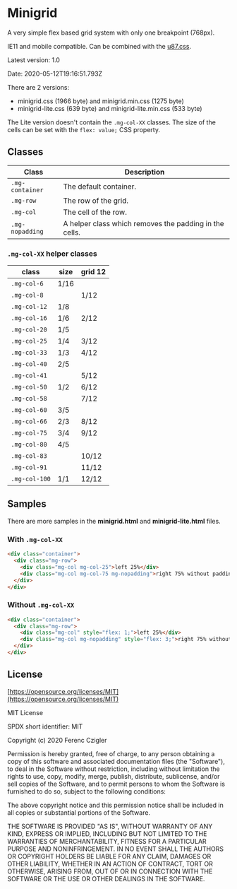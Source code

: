 
# Minigrid

A very simple flex based grid system with only one breakpoint (768px).

IE11 and mobile compatible. Can be combined with the [u87.css](https://github.com/Serrin/u87.css).

Latest version: 1.0

Date: 2020-05-12T19:16:51.793Z

There are 2 versions:
- minigrid.css (1966 byte) and minigrid.min.css (1275 byte)
- minigrid-lite.css (639 byte) and minigrid-lite.min.css (533 byte)

The Lite version doesn't contain the `.mg-col-XX` classes. The size of the cells can be set with the `flex: value;` CSS property.


## Classes

Class|Description
-----|-----------
`.mg-container`|The default container.
`.mg-row`|The row of the grid.
`.mg-col`|The cell of the row.
`.mg-nopadding`|A helper class which removes the padding in the cells.


### `.mg-col-XX` helper classes

class|size|grid 12
-----|----|---------------
`.mg-col-6`|1/16|
`.mg-col-8`||1/12
`.mg-col-12`|1/8|
`.mg-col-16`|1/6|2/12
`.mg-col-20`|1/5|
`.mg-col-25`|1/4|3/12
`.mg-col-33`|1/3|4/12
`.mg-col-40`|2/5|
`.mg-col-41`||5/12
`.mg-col-50`|1/2|6/12
`.mg-col-58`||7/12
`.mg-col-60`|3/5|
`.mg-col-66`|2/3|8/12
`.mg-col-75`|3/4|9/12
`.mg-col-80`|4/5|
`.mg-col-83`||10/12
`.mg-col-91`||11/12
`.mg-col-100`|1/1|12/12


## Samples

There are more samples in the __minigrid.html__ and __minigrid-lite.html__ files.


### With `.mg-col-XX`

````html
<div class="container">
  <div class="mg-row">
    <div class="mg-col mg-col-25">left 25%</div>
    <div class="mg-col mg-col-75 mg-nopadding">right 75% without padding</div>
  </div>
</div>
````


### Without `.mg-col-XX`

````html
<div class="container">
  <div class="mg-row">
    <div class="mg-col" style="flex: 1;">left 25%</div>
    <div class="mg-col mg-nopadding" style="flex: 3;">right 75% without padding</div>
  </div>
</div>
````


## License

[https://opensource.org/licenses/MIT](https://opensource.org/licenses/MIT)

MIT License

SPDX short identifier: MIT

Copyright (c) 2020 Ferenc Czigler

Permission is hereby granted, free of charge, to any person obtaining a copy
of this software and associated documentation files (the "Software"), to deal
in the Software without restriction, including without limitation the rights
to use, copy, modify, merge, publish, distribute, sublicense, and/or sell
copies of the Software, and to permit persons to whom the Software is
furnished to do so, subject to the following conditions:

The above copyright notice and this permission notice shall be included in all
copies or substantial portions of the Software.

THE SOFTWARE IS PROVIDED "AS IS", WITHOUT WARRANTY OF ANY KIND, EXPRESS OR
IMPLIED, INCLUDING BUT NOT LIMITED TO THE WARRANTIES OF MERCHANTABILITY,
FITNESS FOR A PARTICULAR PURPOSE AND NONINFRINGEMENT. IN NO EVENT SHALL THE
AUTHORS OR COPYRIGHT HOLDERS BE LIABLE FOR ANY CLAIM, DAMAGES OR OTHER
LIABILITY, WHETHER IN AN ACTION OF CONTRACT, TORT OR OTHERWISE, ARISING FROM,
OUT OF OR IN CONNECTION WITH THE SOFTWARE OR THE USE OR OTHER DEALINGS IN THE
SOFTWARE.

